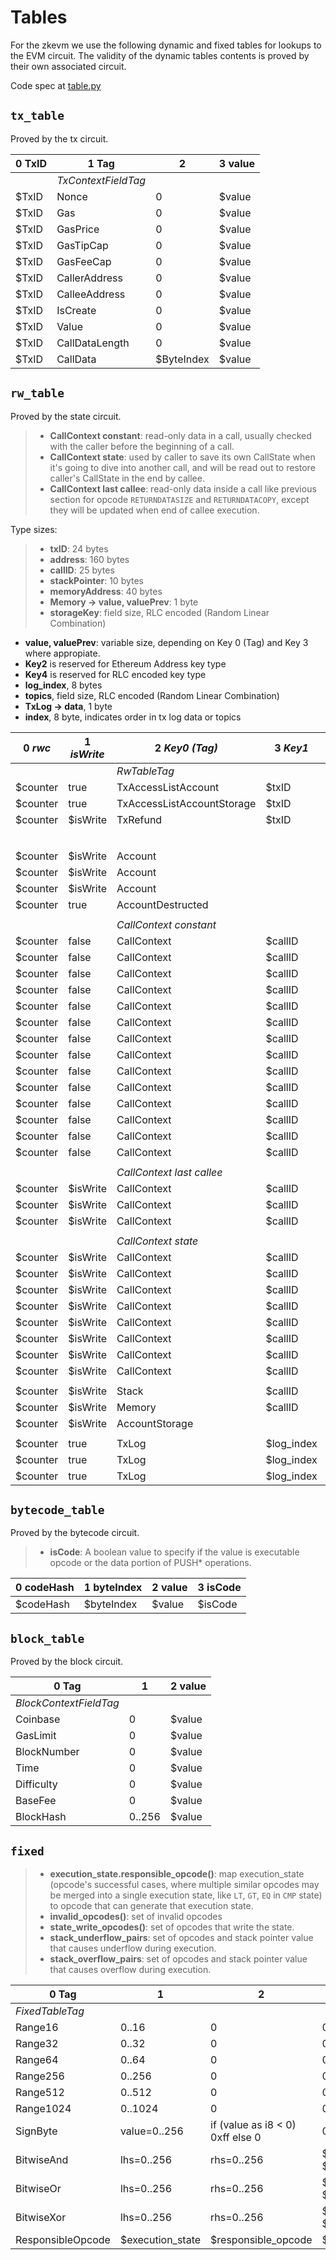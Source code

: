 # Tables

For the zkevm we use the following dynamic and fixed tables for lookups to the EVM circuit.  The validity of the dynamic tables contents is proved by their own associated circuit.

Code spec at [table.py](../src/zkevm_specs/evm/table.py)

## `tx_table`

Proved by the tx circuit.

| 0 TxID | 1 Tag               | 2          | 3 value |
| ---    | ---                 | ---        | ---     |
|        | *TxContextFieldTag* |            |         |
| $TxID  | Nonce               | 0          | $value  |
| $TxID  | Gas                 | 0          | $value  |
| $TxID  | GasPrice            | 0          | $value  |
| $TxID  | GasTipCap           | 0          | $value  |
| $TxID  | GasFeeCap           | 0          | $value  |
| $TxID  | CallerAddress       | 0          | $value  |
| $TxID  | CalleeAddress       | 0          | $value  |
| $TxID  | IsCreate            | 0          | $value  |
| $TxID  | Value               | 0          | $value  |
| $TxID  | CallDataLength      | 0          | $value  |
| $TxID  | CallData            | $ByteIndex | $value  |

## `rw_table`

Proved by the state circuit.

> - **CallContext constant**: read-only data in a call, usually checked with the
>   caller before the beginning of a call.
> - **CallContext state**: used by caller to save its own CallState when it's going
>   to dive into another call, and will be read out to restore caller's
>   CallState in the end by callee.
> - **CallContext last callee**: read-only data inside a call like previous section
>   for opcode `RETURNDATASIZE` and `RETURNDATACOPY`, except they will be
>   updated when end of callee execution.

Type sizes:

> - **txID**: 24 bytes
> - **address**: 160 bytes
> - **callID**: 25 bytes
> - **stackPointer**: 10 bytes
> - **memoryAddress**: 40 bytes
> - **Memory -> value, valuePrev**: 1 byte
> - **storageKey**: field size, RLC encoded (Random Linear Combination)

- **value, valuePrev**: variable size, depending on Key 0 (Tag) and Key 3 where appropiate.
- **Key2** is reserved for Ethereum Address key type
- **Key4** is reserved for RLC encoded key type
- **log_index**, 8 bytes
- **topics**, field size, RLC encoded (Random Linear Combination)
- **TxLog -> data**, 1 byte
- **index**, 8 byte, indicates order in tx log data or topics

| 0 *rwc*  | 1 *isWrite* | 2 *Key0 (Tag)*             | 3 *Key1* | 4 *Key2* | 5 *Key3*                   | 6 *Key4*    | 7 *Value0* | 8 *Value1* | 9 *Aux0* | 10 *Aux1*       |
| -------- | ----------- | -------------------------- | -------- | -------- | -------------------------- | ----------- | ---------  | ---------- | -------- | --------------- |
|          |             | *RwTableTag*               |          |          |                            |             |            |            |          |                 |
| $counter | true        | TxAccessListAccount        | $txID    | $address |                            |             | $value     | $valuePrev | 0        | 0               |
| $counter | true        | TxAccessListAccountStorage | $txID    | $address |                            | $storageKey | $value     | $valuePrev |          | 0               |
| $counter | $isWrite    | TxRefund                   | $txID    |          |                            |             | $value     | $valuePrev | 0        | 0               |
|          |             |                            |          |          |                            |             |            |            |          |                 |
|          |             |                            |          |          | *AccountFieldTag*          |             |            |            |          |                 |
| $counter | $isWrite    | Account                    |          | $address | Nonce                      |             | $value     | $valuePrev | 0        | 0               |
| $counter | $isWrite    | Account                    |          | $address | Balance                    |             | $value     | $valuePrev | 0        | 0               |
| $counter | $isWrite    | Account                    |          | $address | CodeHash                   |             | $value     | $valuePrev | 0        | 0               |
| $counter | true        | AccountDestructed          |          | $address |                            |             | $value     | $valuePrev | 0        | 0               |
|          |             |                            |          |          |                            |             |            |            |          |                 |
|          |             | *CallContext constant*     |          |          | *CallContextFieldTag* (ro) |             |            |            |          |                 |
| $counter | false       | CallContext                | $callID  |          | RwCounterEndOfReversion    |             | $value     | 0          | 0        | 0               |
| $counter | false       | CallContext                | $callID  |          | CallerId                   |             | $value     | 0          | 0        | 0               |
| $counter | false       | CallContext                | $callID  |          | TxId                       |             | $value     | 0          | 0        | 0               |
| $counter | false       | CallContext                | $callID  |          | Depth                      |             | $value     | 0          | 0        | 0               |
| $counter | false       | CallContext                | $callID  |          | CallerAddress              |             | $value     | 0          | 0        | 0               |
| $counter | false       | CallContext                | $callID  |          | CalleeAddress              |             | $value     | 0          | 0        | 0               |
| $counter | false       | CallContext                | $callID  |          | CallDataOffset             |             | $value     | 0          | 0        | 0               |
| $counter | false       | CallContext                | $callID  |          | CallDataLength             |             | $value     | 0          | 0        | 0               |
| $counter | false       | CallContext                | $callID  |          | ReturnDataOffset           |             | $value     | 0          | 0        | 0               |
| $counter | false       | CallContext                | $callID  |          | ReturnDataLength           |             | $value     | 0          | 0        | 0               |
| $counter | false       | CallContext                | $callID  |          | Value                      |             | $value     | 0          | 0        | 0               |
| $counter | false       | CallContext                | $callID  |          | IsSuccess                  |             | $value     | 0          | 0        | 0               |
| $counter | false       | CallContext                | $callID  |          | IsPersistent               |             | $value     | 0          | 0        | 0               |
| $counter | false       | CallContext                | $callID  |          | IsStatic                   |             | $value     | 0          | 0        | 0               |
|          |             |                            |          |          |                            |             |            |            |          |                 |
|          |             | *CallContext last callee*  |          |          | *CallContextFieldTag* (rw) |             |            |            |          |                 |
| $counter | $isWrite    | CallContext                | $callID  |          | LastCalleeId               |             | $value     | 0          | 0        | 0               |
| $counter | $isWrite    | CallContext                | $callID  |          | LastCalleeReturnDataOffset |             | $value     | 0          | 0        | 0               |
| $counter | $isWrite    | CallContext                | $callID  |          | LastCalleeReturnDataLength |             | $value     | 0          | 0        | 0               |
|          |             |                            |          |          |                            |             |            |            |          |                 |
|          |             | *CallContext state*        |          |          | *CallContextFieldTag* (rw) |             |            |            |          |                 |
| $counter | $isWrite    | CallContext                | $callID  |          | IsRoot                     |             | $value     | 0          | 0        | 0               |
| $counter | $isWrite    | CallContext                | $callID  |          | IsCreate                   |             | $value     | 0          | 0        | 0               |
| $counter | $isWrite    | CallContext                | $callID  |          | CodeSource                 |             | $value     | 0          | 0        | 0               |
| $counter | $isWrite    | CallContext                | $callID  |          | ProgramCounter             |             | $value     | 0          | 0        | 0               |
| $counter | $isWrite    | CallContext                | $callID  |          | StackPointer               |             | $value     | 0          | 0        | 0               |
| $counter | $isWrite    | CallContext                | $callID  |          | GasLeft                    |             | $value     | 0          | 0        | 0               |
| $counter | $isWrite    | CallContext                | $callID  |          | MemorySize                 |             | $value     | 0          | 0        | 0               |
| $counter | $isWrite    | CallContext                | $callID  |          | StateWriteCounter          |             | $value     | 0          | 0        | 0               |
|          |             |                            |          |          |                            |             |            |            |          |                 |
| $counter | $isWrite    | Stack                      | $callID  |          | $stackPointer              |             | $value     | 0          | 0        | 0               |
| $counter | $isWrite    | Memory                     | $callID  |          | $memoryAddress             |             | $value     | 0          | 0        | 0               |
| $counter | $isWrite    | AccountStorage             |          | $address |                            | $storageKey | $value     | $valuePrev | $txID    | $CommittedValue |
|          |             |                            |          |          |                            |             |            |            |          |                 |
| $counter | true        | TxLog                     |$log_index | 0        |  $address                  |             | $value     | 0          | 0        | 0               |
| $counter | true        | TxLog                     |$log_index | $index   |  $Topics                   |             | $value     | 0          | 0        | 0               |
| $counter | true        | TxLog                     |$log_index | $index   |  $Data                     |             | $value     | 0          | 0        | 0               |

## `bytecode_table`

Proved by the bytecode circuit.

> - **isCode**: A boolean value to specify if the value is executable opcode or
>   the data portion of PUSH\* operations.

| 0 codeHash | 1 byteIndex | 2 value | 3 isCode |
| ---        | ---         | ---     | ---      |
| $codeHash  | $byteIndex  | $value  | $isCode  |

## `block_table`

Proved by the block circuit.

| 0 Tag                  | 1      | 2 value |
| ---                    | ---    | ---     |
| *BlockContextFieldTag* |        |         |
| Coinbase               | 0      | $value  |
| GasLimit               | 0      | $value  |
| BlockNumber            | 0      | $value  |
| Time                   | 0      | $value  |
| Difficulty             | 0      | $value  |
| BaseFee                | 0      | $value  |
| BlockHash              | 0..256 | $value  |

## `fixed`

> - **execution_state.responsible_opcode()**: map execution_state (opcode's
>   successful cases, where multiple similar opcodes may be merged into a
>   single execution state, like `LT`, `GT`, `EQ` in `CMP` state) to opcode
>   that can generate that execution state.
> - **invalid_opcodes()**: set of invalid opcodes
> - **state_write_opcodes()**: set of opcodes that write the state.
> - **stack_underflow_pairs**: set of opcodes and stack pointer value that
>   causes underflow during execution.
> - **stack_overflow_pairs**: set of opcodes and stack pointer value that
>   causes overflow during execution.

| 0 Tag             | 1                     | 2                                         | 3             |
| ---               | ---                   | ---                                       | ---           |
| *FixedTableTag*   |                       |                                           |               |
| Range16           | 0..16                 | 0                                         | 0             |
| Range32           | 0..32                 | 0                                         | 0             |
| Range64           | 0..64                 | 0                                         | 0             |
| Range256          | 0..256                | 0                                         | 0             |
| Range512          | 0..512                | 0                                         | 0             |
| Range1024         | 0..1024               | 0                                         | 0             |
| SignByte          | value=0..256          | if (value as i8 \< 0) 0xff else 0         | 0             |
| BitwiseAnd        | lhs=0..256            | rhs=0..256                                | $lhs AND $rhs |
| BitwiseOr         | lhs=0..256            | rhs=0..256                                | $lhs OR $rhs  |
| BitwiseXor        | lhs=0..256            | rhs=0..256                                | $lhs XOR $rhs |
| ResponsibleOpcode | $execution_state      | $responsible_opcode                       | $auxiliary    |
